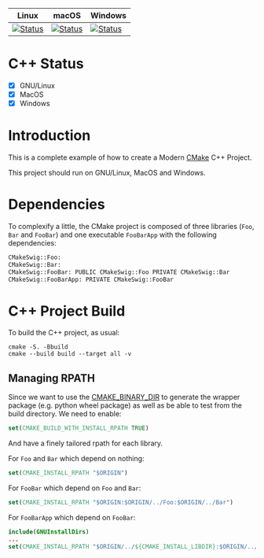 | Linux | macOS | Windows |
|-------|-------|---------|
| [![Status][cpp_linux_svg]][cpp_linux_link] | [![Status][cpp_osx_svg]][cpp_osx_link] | [![Status][cpp_win_svg]][cpp_win_link] |


[cpp_linux_svg]: https://github.com/Mizux/cmake-swig/workflows/C++%20Linux%20CI/badge.svg?branch=master
[cpp_linux_link]: https://github.com/Mizux/cmake-swig/actions?query=workflow%3A"C%2B%2B+Linux+CI"
[cpp_osx_svg]: https://github.com/Mizux/cmake-swig/workflows/C++%20MacOS%20CI/badge.svg?branch=master
[cpp_osx_link]: https://github.com/Mizux/cmake-swig/actions?query=workflow%3A"C%2B%2B+MacOS+CI"
[cpp_win_svg]: https://github.com/Mizux/cmake-swig/workflows/C++%20Windows%20CI/badge.svg?branch=master
[cpp_win_link]: https://github.com/Mizux/cmake-swig/actions?query=workflow%3A"C%2B%2B+Windows+CI"


# C++ Status
* [x] GNU/Linux
* [x] MacOS
* [x] Windows

# Introduction
This is a complete example of how to create a Modern [CMake](https://cmake.org/) C++ Project.

This project should run on GNU/Linux, MacOS and Windows.

# Dependencies
To complexify a little, the CMake project is composed of three libraries (`Foo`, `Bar` and `FooBar`)
and one executable `FooBarApp` with the following dependencies:
```sh
CMakeSwig::Foo:
CMakeSwig::Bar:
CMakeSwig::FooBar: PUBLIC CMakeSwig::Foo PRIVATE CMakeSwig::Bar
CMakeSwig::FooBarApp: PRIVATE CMakeSwig::FooBar
```

# C++ Project Build
To build the C++ project, as usual:
```shell
cmake -S. -Bbuild
cmake --build build --target all -v
```

## Managing RPATH
Since we want to use the [CMAKE_BINARY_DIR](https://cmake.org/cmake/help/latest/variable/CMAKE_BINARY_DIR.html) to generate the wrapper package (e.g. python wheel package) as well as be able to test from the build directory.
We need to enable:
```cmake
set(CMAKE_BUILD_WITH_INSTALL_RPATH TRUE)
```
And have a finely tailored rpath for each library.

For `Foo` and `Bar` which depend on nothing:
```cmake
set(CMAKE_INSTALL_RPATH "$ORIGIN")
```

For `FooBar` which depend on `Foo` and `Bar`:
```cmake
set(CMAKE_INSTALL_RPATH "$ORIGIN:$ORIGIN/../Foo:$ORIGIN/../Bar")
```

For `FooBarApp` which depend on `FooBar`:
```cmake
include(GNUInstallDirs)
...
set(CMAKE_INSTALL_RPATH "$ORIGIN/../${CMAKE_INSTALL_LIBDIR}:$ORIGIN/../FooBar")
```
